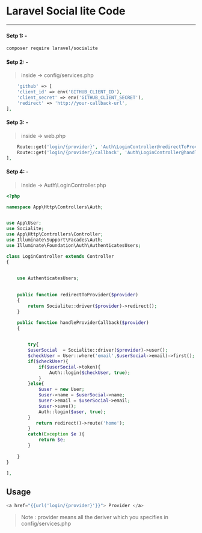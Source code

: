 # Laravel Social lite Code
--------
#### Setp 1: -
```sh
composer require laravel/socialite
```

#### Setp 2: - 

 >inside  ->  config/services.php

 
```php
    'github' => [
    'client_id' => env('GITHUB_CLIENT_ID'),
    'client_secret' => env('GITHUB_CLIENT_SECRET'),
    'redirect' => 'http://your-callback-url',
],
```

#### Setp 3: - 

 >inside  ->  web.php

 
```php
    Route::get('login/{provider}', 'Auth\LoginController@redirectToProvider');
    Route::get('login/{provider}/callback', 'Auth\LoginController@handleProviderCallback');
],
```
#### Setp 4: - 

 >inside  ->  Auth\LoginController.php

 
```php
<?php

namespace App\Http\Controllers\Auth;


use App\User;
use Socialite;
use App\Http\Controllers\Controller;
use Illuminate\Support\Facades\Auth;
use Illuminate\Foundation\Auth\AuthenticatesUsers;

class LoginController extends Controller
{
   

    use AuthenticatesUsers;
    

    public function redirectToProvider($provider)
    {
        return Socialite::driver($provider)->redirect();
    }

    public function handleProviderCallback($provider)
    {

       
        try{
        $userSocial  = Socialite::driver($provider)->user();
        $checkUser = User::where('email',$userSocial->email)->first();
        if($checkUser){
            if($userSocial->token){
                Auth::login($checkUser, true);
            }
        }else{
            $user = new User;
            $user->name = $userSocial->name;
            $user->email = $userSocial->email;
            $user->save();
            Auth::login($user, true);
        }      
           return redirect()->route('home');
        }
        catch(Exception $e ){
            return $e;
        }
      
    }
}

],
```

## Usage

```php
<a href="{{url('login/{provider}'}}"> Provider </a>
```
>Note : provider means all the deriver which you specifies in config/services.php

